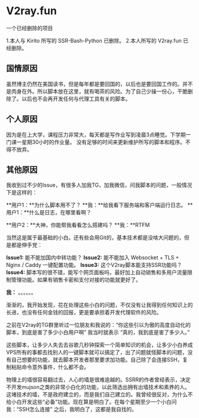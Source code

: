 # V2ray.fun
一个已经删除的项目

1.本人与 Kirito 所写的 SSR-Bash-Python 已删除。
2.本人所写的 V2ray.fun 已经删除。

## 国情原因
虽然博主仍然在美国读书，但是每年都是要回国的，以后也是要回国工作的。并不是肉身在外。所以脚本放在这里，就有喝茶的风险。为了自己少操一份心，干脆删除了。以后也不会再开发任何与代理工具有关的脚本。

## 个人原因
因为是在上大学，课程压力非常大，每天都是写作业写到凌晨3点睡觉。下学期一门课一星期30小时的作业量。
没有足够的时间来更新维护所写的脚本和程序。不得不放弃。

## 其他原因
我收到过不少的Issue，有很多人加我TG，加我微信，问我脚本的问题，一般情况下是这样的：

**用户1：**为什么脚本用不了？
**我：**给我看下服务端和客户端运行日志。
**用户1：**什么是日志，在哪里看啊？

**用户2：**大神，你能帮我看看怎么搭建吗？
**我：**RTFM

当然这是属于最基础的小白。还有些会用Git的，基本技术都是没啥大问题的，但是都是伸手党：

**Issue1:** 能不能加国内中转功能？
**Issue2:** 能不能加入 Websocket + TLS + Nginx / Caddy 一键配置功能。
**Issue3:** 这个V2ray脚本能支持SSR功能吗？
**Issue4:** 脚本写的很不错，能写个网页面板吗，最好加上自动销售和多用户流量限制管理功能。如果有销售卡密和支付对接的功能就更好了。

**我：** 。。。。。。

渐渐的，我开始发现，花在处理这些小白的问题，不仅没有让我得到任何知识上的长进，也没有任何金钱的回报，更是要承担着开发代理软件的风险。

之前在V2ray的TG群里听过一位朋友和我说的：“你这些引以为傲的高度自动化的脚本，到底是害了多少小白用户啊”
我当时就表示 “真的，我到底是害了多少人。”

这些脚本，让多少人失去去谷歌几秒钟探索一个简单知识的机会，让多少小白养成VPS所有的事都去找别人的一键脚本就可以搞定了，出了问题就怪脚本的问题，没有自己想要的功能，就去脚本开发者那里要求加功能。自己除了会连接SSH，复制粘贴命令意外事件，什么都不会。

物理上的墙很容易翻过去，人心的墙是很难逾越的。SSRR的作者曾经表示，决定不开发mujson之类的非常小白化的功能，以此筛选出拥有出墙技术和素养的人。这堵技术的墙，不是政府建立的，而是我们自己建立的。我曾经很反对，为什么不给小白开发这些“必备”功能。现在算是明白了。在每个星期至少一个小白问我：“SSH怎么连接” 之后，我明白了，这都是我自找的。
